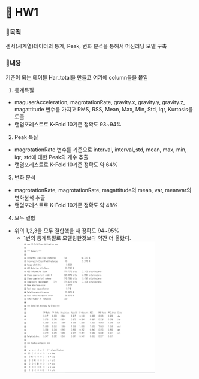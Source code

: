 # 📃 HW1

### 🎯목적
센서(시계열)데이터의 통계, Peak, 변화 분석을 통해서 머신러닝 모델 구축

### 🔎내용
기준이 되는 테이블 Har_total을 만들고 여기에 column들을 붙임
1. 통계특질
- maguserAcceleration, magrotationRate, gravity.x, gravity.y, gravity.z, magattitude 변수를 가지고 RMS, RSS, Mean, Max, Min, Std, Iqr, Kurtosis를 도출
- 랜덤포레스트로 K-Fold 10기준 정확도 93~94%

2. Peak 특질
- magrotationRate 변수를 기준으로 interval, interval_std, mean, max, min, iqr, std에 대한 Peak의 개수 추출
- 랜덤포레스트로 K-Fold 10기준 정확도 약 64%

3. 변화 분석
- magrotationRate, magrotationRate, magattitude의 mean, var, meanvar의 변화분석 추출
- 랜덤포레스트로 K-Fold 10기준 정확도 약 48%

4. 모두 결합
- 위의 1,2,3을 모두 결합했을 때 정확도 94~95%
	- 1번의 통계특질로 모델링한것보다 약간 더 올랐다.
<img src="./image/rf.PNG" width="350" height="350"><br>